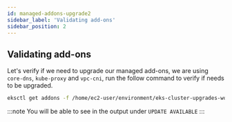 ```yaml
---
id: managed-addons-upgrade2
sidebar_label: 'Validating add-ons'
sidebar_position: 2
---
```


## Validating add-ons

Let's verify if we need to upgrade our managed add-ons, we are using `core-dns`, `kube-proxy` and `vpc-cni`, run the follow command to verify if needs to be upgraded.

```bash
eksctl get addons -f /home/ec2-user/environment/eks-cluster-upgrades-workshop/helpers/cluster.yaml
```
:::note
You will be able to see in the output under `UPDATE AVAILABLE`
:::

